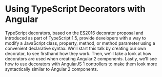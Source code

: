 
# Using TypeScript Decorators with Angular

TypeScript decorators, based on the ES2016 decorator proposal and introduced as part of TypeScript 1.5, provide developers with a way to modify a JavaScript class, property, method, or method parameter using a convenient declarative syntax. We'll start this talk by creating our own decorator, to see firsthand how they work. Then, we'll take a look at how decorators are used when creating Angular 2 components. Lastly, we'll see how to use decorators with AngularJS 1 controllers to make them look more syntactically similar to Angular 2 components.
